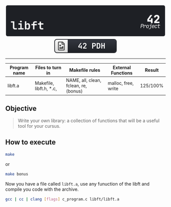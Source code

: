 <div align="center">
  <img src="https://github.com/gawbsouza/42-pdh/blob/main/dark/libft_dark.svg"><br>
  <a href="https://github.com/gawbsouza/42-pdh"><img src="https://github.com/gawbsouza/42-pdh/blob/main/badge/42pdh_badge.svg"></a>
</div>

___
Program name | Files to turn in | Makefile rules | External Functions | Result
--- | --- | --- | --- | ---
libft.a | Makefile, libft.h, *.c, | NAME, all, clean, fclean, re, (bonus) | malloc, free, write | 125/100%

## Objective

> Write your own library: a collection of functions that will be a useful tool for your cursus.


## How to execute

```sh
make
```
or
```sh
make bonus
```

Now you have a file called `libft.a`, use any funuction of the libft and compile you code with the archive.   
```sh
gcc | cc | clang [flags] c_program.c libft/libft.a
```
